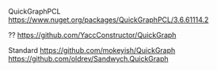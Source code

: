 QuickGraphPCL
https://www.nuget.org/packages/QuickGraphPCL/3.6.61114.2

??
https://github.com/YaccConstructor/QuickGraph

Standard
https://github.com/mokeyish/QuickGraph
https://github.com/oldrev/Sandwych.QuickGraph